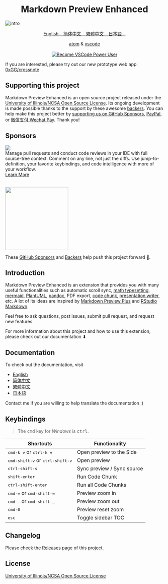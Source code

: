 <h1 align="center"> Markdown Preview Enhanced </h1>

![intro](https://user-images.githubusercontent.com/1908863/28495106-30b3b15e-6f09-11e7-8eb6-ca4ca001ab15.png)

<p align="center">
<a href="https://shd101wyy.github.io/markdown-preview-enhanced/#/"> English &nbsp;&nbsp; </a>  
<a href="https://shd101wyy.github.io/markdown-preview-enhanced/#/zh-cn/"> 简体中文 &nbsp;&nbsp; </a>  
<a href="https://shd101wyy.github.io/markdown-preview-enhanced/#/zh-tw/"> 繁體中文 &nbsp;&nbsp; </a>
<a href="https://shd101wyy.github.io/markdown-preview-enhanced/#/ja-jp/"> 日本語 &nbsp;&nbsp; </a> <br>
</p>

<p align="center">
<a href="https://atom.io/packages/markdown-preview-enhanced">atom</a>
&
<a href="https://marketplace.visualstudio.com/items?itemName=shd101wyy.markdown-preview-enhanced">vscode</a>
<br>
<br>
  <a href="https://a.paddle.com/v2/click/16413/111548?link=1227"><img src="https://img.shields.io/badge/LEARN-VSCODE%20POWER%20USER%20COURSE%20%E2%86%92-gray.svg?colorB=4D2AFF" alt="Become VSCode Power User"></a>
</p>

If you are interested, please try out our new prototype web app: [0xGG/crossnote](https://github.com/0xGG/crossnote)

## Supporting this project

Markdown Preview Enhanced is an open source project released under the [University of Illinois/NCSA Open Source License](https://github.com/shd101wyy/vscode-markdown-preview-enhanced/blob/HEAD/LICENSE.md). Its ongoing development is made possible thanks to the support by these awesome [backers](https://shd101wyy.github.io/markdown-preview-enhanced/#/backers). You can help make this project better by [supporting us on GitHub Sponsors](https://github.com/sponsors/shd101wyy), [PayPal](https://shd101wyy.github.io/markdown-preview-enhanced/#/paypal), or [微信支付 Wechat Pay](https://shd101wyy.github.io/markdown-preview-enhanced/#/wechat). Thank you!

## Sponsors

<p><a title="Try CodeStream" href="https://sponsorlink.codestream.com/?utm_source=vscmarket&amp;utm_campaign=shd101wyy-markdown&amp;utm_medium=banner"><img src="https://alt-images.codestream.com/codestream_logo_shd101wyy-markdown.png"></a></br>
Manage pull requests and conduct code reviews in your IDE with full source-tree context. Comment on any line, not just the diffs. Use jump-to-definition, your favorite keybindings, and code intelligence with more of your workflow.<br> <a title="Try CodeStream" href="https://sponsorlink.codestream.com/?utm_source=vscmarket&amp;utm_campaign=shd101wyy-markdown&amp;utm_medium=banner">Learn More</a></p>

<br>

<a href="https://github.com/sponsors/shd101wyy">
  <img src="https://github.blog/wp-content/uploads/2019/05/mona-heart-featured.png?" width="200"></a><br>

These [GitHub Sponsors](https://github.com/sponsors/shd101wyy#sponsors) and [Backers](https://shd101wyy.github.io/markdown-preview-enhanced/#/backers) help push this project forward 🎉.

## Introduction

Markdown Preview Enhanced is an extension that provides you with many useful functionalities such as automatic scroll sync, [math typesetting](https://shd101wyy.github.io/markdown-preview-enhanced/#/math), [mermaid](https://shd101wyy.github.io/markdown-preview-enhanced/#/diagrams?id=mermaid), [PlantUML](https://shd101wyy.github.io/markdown-preview-enhanced/#/diagrams?id=plantuml), [pandoc](https://shd101wyy.github.io/markdown-preview-enhanced/#/pandoc), PDF export, [code chunk](https://shd101wyy.github.io/markdown-preview-enhanced/#/code-chunk), [presentation writer](https://rawgit.com/shd101wyy/markdown-preview-enhanced/master/docs/presentation-intro.html), etc. A lot of its ideas are inspired by [Markdown Preview Plus](https://github.com/atom-community/markdown-preview-plus) and [RStudio Markdown](http://rmarkdown.rstudio.com/).

Feel free to ask questions, post issues, submit pull request, and request new features.

For more information about this project and how to use this extension, please check out our documentation ⬇︎

## Documentation

To check out the documentation, visit

- [English](https://shd101wyy.github.io/markdown-preview-enhanced/#/)
- [简体中文](https://shd101wyy.github.io/markdown-preview-enhanced/#/zh-cn/)
- [繁體中文](https://shd101wyy.github.io/markdown-preview-enhanced/#/zh-tw/)
- [日本語](https://shd101wyy.github.io/markdown-preview-enhanced/#/ja-jp/)

Contact me if you are willing to help translate the documentation :)

## Keybindings

> The <kbd>cmd</kbd> key for _Windows_ is <kbd>ctrl</kbd>.

| Shortcuts                                         | Functionality              |
| ------------------------------------------------- | -------------------------- |
| <kbd>cmd-k v</kbd> or <kbd>ctrl-k v</kbd>         | Open preview to the Side   |
| <kbd>cmd-shift-v</kbd> or <kbd>ctrl-shift-v</kbd> | Open preview               |
| <kbd>ctrl-shift-s</kbd>                           | Sync preview / Sync source |
| <kbd>shift-enter</kbd>                            | Run Code Chunk             |
| <kbd>ctrl-shift-enter</kbd>                       | Run all Code Chunks        |
| <kbd>cmd-=</kbd> or <kbd>cmd-shift-=</kbd>        | Preview zoom in            |
| <kbd>cmd--</kbd> or <kbd>cmd-shift-\_</kbd>       | Preview zoom out           |
| <kbd>cmd-0</kbd>                                  | Preview reset zoom         |
| <kbd>esc</kbd>                                    | Toggle sidebar TOC         |

## Changelog

Please check the [Releases](https://github.com/shd101wyy/vscode-markdown-preview-enhanced/releases) page of this project.

## License

[University of Illinois/NCSA Open Source License](https://github.com/shd101wyy/vscode-markdown-preview-enhanced/blob/HEAD/LICENSE.md)
